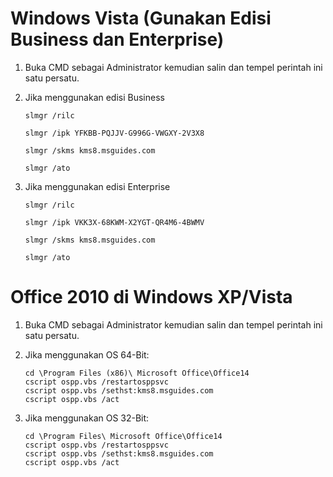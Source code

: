 # Windows Vista (Gunakan Edisi Business dan Enterprise)
1. Buka CMD sebagai Administrator kemudian salin dan tempel perintah ini satu persatu.
2. Jika menggunakan edisi Business

       slmgr /rilc

       slmgr /ipk YFKBB-PQJJV-G996G-VWGXY-2V3X8
   
       slmgr /skms kms8.msguides.com
   
       slmgr /ato

2. Jika menggunakan edisi Enterprise

       slmgr /rilc

       slmgr /ipk VKK3X-68KWM-X2YGT-QR4M6-4BWMV
       
       slmgr /skms kms8.msguides.com
   
       slmgr /ato
       
# Office 2010 di Windows XP/Vista
1. Buka CMD sebagai Administrator kemudian salin dan tempel perintah ini satu persatu.
   
2. Jika menggunakan OS 64-Bit:
   
       cd \Program Files (x86)\ Microsoft Office\Office14
       cscript ospp.vbs /restartosppsvc
       cscript ospp.vbs /sethst:kms8.msguides.com
       cscript ospp.vbs /act
   
3. Jika menggunakan OS 32-Bit:

       cd \Program Files\ Microsoft Office\Office14
       cscript ospp.vbs /restartosppsvc
       cscript ospp.vbs /sethst:kms8.msguides.com
       cscript ospp.vbs /act
